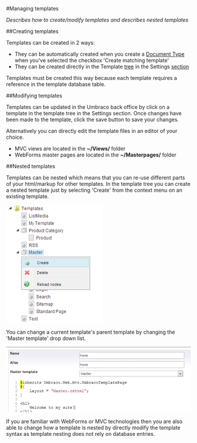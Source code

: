 #Managing templates

_Describes how to create/modify templates and describes nested templates_

##Creating templates

Templates can be created in 2 ways: 

* They can be automatically created when you create a [Document Type](../../Using-Umbraco/Backoffice-Overview/Document-Types/index.md) when you've selected the checkbox 'Create matching template'
* They can be created directly in the Template [tree](../../Using-Umbraco/Backoffice-Overview/#Tree) in the Settings [section](../../Using-Umbraco/Backoffice-Overview/#ApplicationsSections)

Templates must be created this way because each template requires a reference in the template database table.

##Modifying templates

Templates can be updated in the Umbraco back office by click on a template in the template tree in the Settings section. Once changes have been made to the template, click the save button to save your changes.

Alternatively you can directly edit the template files in an editor of your choice. 

* MVC views are located in the **~/Views/** folder
* WebForms master pages are located in the **~/Masterpages/** folder

##Nested templates

Templates can be nested which means that you can re-use different parts of your html/markup for other templates. In the template tree you can create a nested template just by selecting 'Create' from the context menu on an existing template.

![creating a nested template](images/create-nested-template.png?raw=true)

You can change a current template's parent template by changing the 'Master template' drop down list.

![change a parent template](images/change-parent-template.png?raw=true)

If you are familiar with WebForms or MVC technologies then you are also able to change how a template is nested by directly modify the template syntax as template nesting does not rely on database entries.